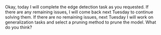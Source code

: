 Okay, today I will complete the edge detection task as you requested. If there are any remaining issues, I will come back next Tuesday to continue solving them. If there are no remaining issues, next Tuesday I will work on generalization tasks and select a pruning method to prune the model. What do you think?
